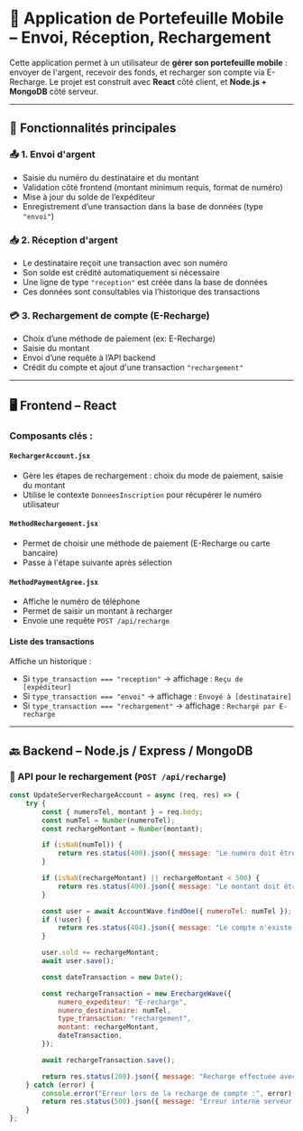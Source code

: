 # 💸 Application de Portefeuille Mobile – Envoi, Réception, Rechargement

Cette application permet à un utilisateur de **gérer son portefeuille mobile** : envoyer de l'argent, recevoir des fonds, et recharger son compte via E-Recharge. Le projet est construit avec **React** côté client, et **Node.js + MongoDB** côté serveur.

---

## 🚀 Fonctionnalités principales

### 📤 1. Envoi d'argent

- Saisie du numéro du destinataire et du montant
- Validation côté frontend (montant minimum requis, format de numéro)
- Mise à jour du solde de l’expéditeur
- Enregistrement d’une transaction dans la base de données (type `"envoi"`)

### 📥 2. Réception d'argent

- Le destinataire reçoit une transaction avec son numéro
- Son solde est crédité automatiquement si nécessaire
- Une ligne de type `"reception"` est créée dans la base de données
- Ces données sont consultables via l’historique des transactions

### 💳 3. Rechargement de compte (E-Recharge)

- Choix d’une méthode de paiement (ex: E-Recharge)
- Saisie du montant
- Envoi d’une requête à l’API backend
- Crédit du compte et ajout d'une transaction `"rechargement"`

---

## 🖥️ Frontend – React

### Composants clés :

#### `RechargerAccount.jsx`

- Gère les étapes de rechargement : choix du mode de paiement, saisie du montant
- Utilise le contexte `DonneesInscription` pour récupérer le numéro utilisateur

#### `MethodRechargement.jsx`

- Permet de choisir une méthode de paiement (E-Recharge ou carte bancaire)
- Passe à l'étape suivante après sélection

#### `MethodPaymentAgree.jsx`

- Affiche le numéro de téléphone
- Permet de saisir un montant à recharger
- Envoie une requête `POST /api/recharge`

#### Liste des transactions

Affiche un historique :
- Si `type_transaction === "reception"` → affichage : `Reçu de [expéditeur]`
- Si `type_transaction === "envoi"` → affichage : `Envoyé à [destinataire]`
- Si `type_transaction === "rechargement"` → affichage : `Rechargé par E-recharge`

---

## 🔙 Backend – Node.js / Express / MongoDB

### 🔁 API pour le rechargement (`POST /api/recharge`)

```js
const UpdateServerRechargeAccount = async (req, res) => {
    try {
        const { numeroTel, montant } = req.body;
        const numTel = Number(numeroTel);
        const rechargeMontant = Number(montant);

        if (isNaN(numTel)) {
            return res.status(400).json({ message: "Le numéro doit être valide." });
        }

        if (isNaN(rechargeMontant) || rechargeMontant < 500) {
            return res.status(400).json({ message: "Le montant doit être supérieur ou égal à 500." });
        }

        const user = await AccountWave.findOne({ numeroTel: numTel });
        if (!user) {
            return res.status(404).json({ message: "Le compte n'existe pas." });
        }

        user.sold += rechargeMontant;
        await user.save();

        const dateTransaction = new Date();

        const rechargeTransaction = new ErechargeWave({
            numero_expediteur: "E-recharge",
            numero_destinataire: numTel,
            type_transaction: "rechargement",
            montant: rechargeMontant,
            dateTransaction,
        });

        await rechargeTransaction.save();

        return res.status(200).json({ message: "Recharge effectuée avec succès.", newSold: user.sold });
    } catch (error) {
        console.error("Erreur lors de la recharge de compte :", error);
        return res.status(500).json({ message: "Erreur interne serveur." });
    }
};
